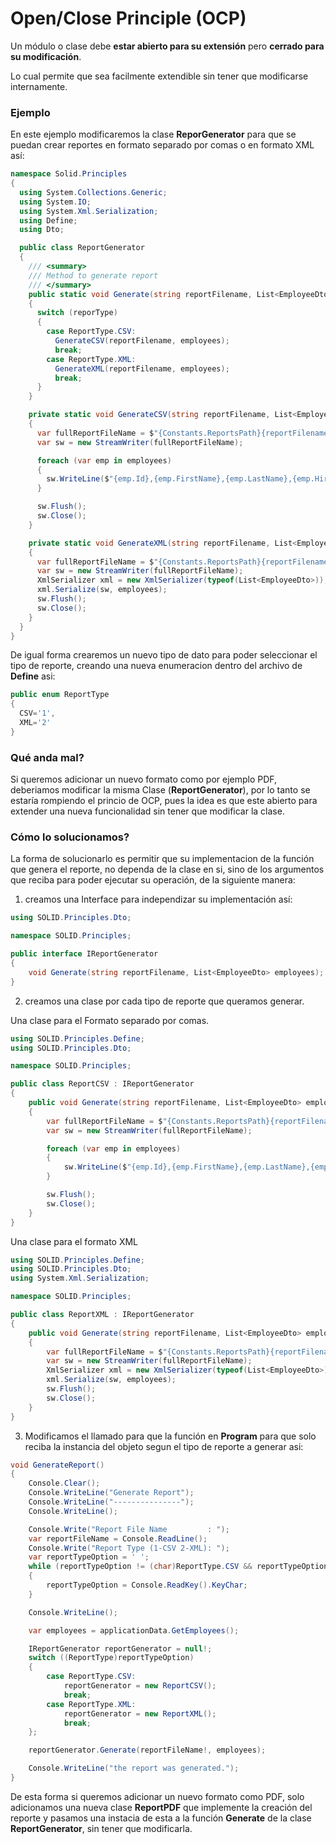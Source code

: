 # Open/Close Principle (OCP)
Un módulo o clase debe **estar abierto para su extensión** pero **cerrado para su modificación**.

Lo cual permite que sea facilmente extendible sin tener que modificarse internamente.

### Ejemplo
En este ejemplo modificaremos la clase **ReporGenerator** para que se puedan crear reportes en formato separado por comas o en formato XML así:

```csharp
namespace Solid.Principles
{
  using System.Collections.Generic;
  using System.IO;
  using System.Xml.Serialization;
  using Define;
  using Dto;

  public class ReportGenerator
  {
    /// <summary>
    /// Method to generate report
    /// </summary>
    public static void Generate(string reportFilename, List<EmployeeDto> employees, ReportType reporType)
    {
      switch (reporType)
      {
        case ReportType.CSV:
          GenerateCSV(reportFilename, employees);
          break;
        case ReportType.XML:
          GenerateXML(reportFilename, employees);
          break;
      }
    }

    private static void GenerateCSV(string reportFilename, List<EmployeeDto> employees)
    {
      var fullReportFileName = $"{Constants.ReportsPath}{reportFilename}.csv";
      var sw = new StreamWriter(fullReportFileName);

      foreach (var emp in employees)
      {
        sw.WriteLine($"{emp.Id},{emp.FirstName},{emp.LastName},{emp.HireDate},{emp.Email},{emp.Phone}");
      }

      sw.Flush();
      sw.Close();
    }

    private static void GenerateXML(string reportFilename, List<EmployeeDto> employees)
    {
      var fullReportFileName = $"{Constants.ReportsPath}{reportFilename}.xml";
      var sw = new StreamWriter(fullReportFileName);
      XmlSerializer xml = new XmlSerializer(typeof(List<EmployeeDto>));
      xml.Serialize(sw, employees);
      sw.Flush();
      sw.Close();
    }
  }
}

```

De igual forma crearemos un nuevo tipo de dato para poder seleccionar el tipo de reporte, creando una nueva enumeracion dentro del archivo de **Define** asi:

```csharp
public enum ReportType
{
  CSV='1',
  XML='2'
}
```


### Qué anda mal?
Si queremos adicionar un nuevo formato como por ejemplo PDF, deberiamos modificar la misma Clase (**ReportGenerator**), por lo tanto se estaría rompiendo el princio de OCP, pues la idea es que este abierto para extender una nueva funcionalidad sin tener que modificar la clase.

### Cómo lo solucionamos?
La forma de solucionarlo es permitir que su implementacion de la función que genera el reporte, no dependa de la clase en si, sino de los argumentos que reciba para poder ejecutar su operación, de la siguiente manera:

1. creamos una Interface para independizar su implementación así:

```csharp
using SOLID.Principles.Dto;

namespace SOLID.Principles;

public interface IReportGenerator
{
    void Generate(string reportFilename, List<EmployeeDto> employees);
}
```

2. creamos una clase por cada tipo de reporte que queramos generar.

Una clase para el Formato separado por comas.
```csharp
using SOLID.Principles.Define;
using SOLID.Principles.Dto;

namespace SOLID.Principles;

public class ReportCSV : IReportGenerator
{
    public void Generate(string reportFilename, List<EmployeeDto> employees)
    {
        var fullReportFileName = $"{Constants.ReportsPath}{reportFilename}.csv";
        var sw = new StreamWriter(fullReportFileName);

        foreach (var emp in employees)
        {
            sw.WriteLine($"{emp.Id},{emp.FirstName},{emp.LastName},{emp.HireDate},{emp.Email},{emp.Phone}");
        }

        sw.Flush();
        sw.Close();
    }
}
```

Una clase para el formato XML
```csharp
using SOLID.Principles.Define;
using SOLID.Principles.Dto;
using System.Xml.Serialization;

namespace SOLID.Principles;

public class ReportXML : IReportGenerator
{
    public void Generate(string reportFilename, List<EmployeeDto> employees)
    {
        var fullReportFileName = $"{Constants.ReportsPath}{reportFilename}.xml";
        var sw = new StreamWriter(fullReportFileName);
        XmlSerializer xml = new XmlSerializer(typeof(List<EmployeeDto>));
        xml.Serialize(sw, employees);
        sw.Flush();
        sw.Close();
    }
}
```

3. Modificamos el llamado para que la función en **Program** para que solo reciba la instancia del objeto segun el tipo de reporte a generar asi: 
```csharp
void GenerateReport()
{
    Console.Clear();
    Console.WriteLine("Generate Report");
    Console.WriteLine("---------------");
    Console.WriteLine();

    Console.Write("Report File Name         : ");
    var reportFileName = Console.ReadLine();
    Console.Write("Report Type (1-CSV 2-XML): ");
    var reportTypeOption = ' ';
    while (reportTypeOption != (char)ReportType.CSV && reportTypeOption != (char)ReportType.XML)
    {
        reportTypeOption = Console.ReadKey().KeyChar;
    }

    Console.WriteLine();

    var employees = applicationData.GetEmployees();

    IReportGenerator reportGenerator = null!;
    switch ((ReportType)reportTypeOption)
    {
        case ReportType.CSV:
            reportGenerator = new ReportCSV();
            break;
        case ReportType.XML:
            reportGenerator = new ReportXML();
            break;
    };

    reportGenerator.Generate(reportFileName!, employees);

    Console.WriteLine("the report was generated.");
}
```

De esta forma si queremos adicionar un nuevo formato como PDF, solo adicionamos una nueva clase **ReportPDF** que implemente la creación del reporte y pasamos una instacia de esta a la función **Generate** de la clase **ReportGenerator**, sin tener que modificarla.